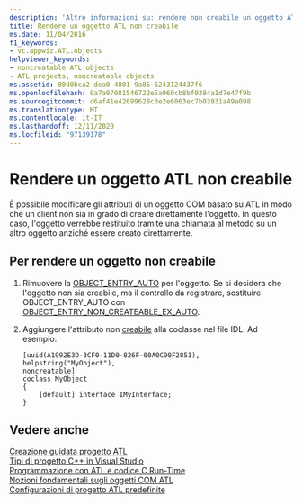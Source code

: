 ```yaml
---
description: 'Altre informazioni su: rendere non creabile un oggetto ATL'
title: Rendere un oggetto ATL non creabile
ms.date: 11/04/2016
f1_keywords:
- vc.appwiz.ATL.objects
helpviewer_keywords:
- noncreatable ATL objects
- ATL projects, noncreatable objects
ms.assetid: 80d0bca2-dea0-4801-9a85-6243124437f6
ms.openlocfilehash: 0a7a07081546722e5a960cb8bf0384a1d7e47f9b
ms.sourcegitcommit: d6af41e42699628c3e2e6063ec7b03931a49a098
ms.translationtype: MT
ms.contentlocale: it-IT
ms.lasthandoff: 12/11/2020
ms.locfileid: "97139178"
---
```

# <a name="making-an-atl-object-noncreatable"></a>Rendere un oggetto ATL non creabile

È possibile modificare gli attributi di un oggetto COM basato su ATL in modo che un client non sia in grado di creare direttamente l'oggetto. In questo caso, l'oggetto verrebbe restituito tramite una chiamata al metodo su un altro oggetto anziché essere creato direttamente.

## <a name="to-make-an-object-noncreatable"></a>Per rendere un oggetto non creabile

1. Rimuovere la [OBJECT_ENTRY_AUTO](object-map-macros.md#object_entry_auto) per l'oggetto. Se si desidera che l'oggetto non sia creabile, ma il controllo da registrare, sostituire OBJECT_ENTRY_AUTO con [OBJECT_ENTRY_NON_CREATEABLE_EX_AUTO](object-map-macros.md#object_entry_non_createable_ex_auto).

1. Aggiungere l'attributo non [creabile](../../windows/attributes/noncreatable.md) alla coclasse nel file IDL. Ad esempio:

    ```
    [uuid(A1992E3D-3CF0-11D0-826F-00A0C90F2851),
    helpstring("MyObject"),
    noncreatable]
    coclass MyObject
    {
        [default] interface IMyInterface;
    }
    ```

## <a name="see-also"></a>Vedere anche

[Creazione guidata progetto ATL](../../atl/reference/atl-project-wizard.md)<br/>
[Tipi di progetto C++ in Visual Studio](../../build/reference/visual-cpp-project-types.md)<br/>
[Programmazione con ATL e codice C Run-Time](../../atl/programming-with-atl-and-c-run-time-code.md)<br/>
[Nozioni fondamentali sugli oggetti COM ATL](../../atl/fundamentals-of-atl-com-objects.md)<br/>
[Configurazioni di progetto ATL predefinite](../../atl/reference/default-atl-project-configurations.md)
